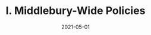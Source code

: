 ---
slug: "/pages/ii-ug-college-policies/employee/introduction"
date: "2021-05-01"
title: "I. Middlebury-Wide Policies"
---